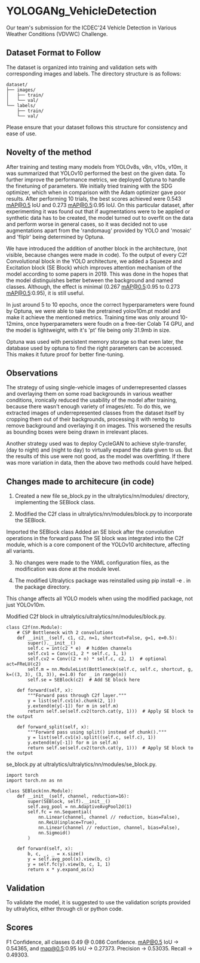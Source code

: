 # YOLOGANg_VehicleDetection

Our team's submission for the ICDEC'24 Vehicle Detection in Various Weather Conditions (VDVWC) Challenge.

## Dataset Format to Follow

The dataset is organized into training and validation sets with corresponding images and labels. The directory structure is as follows:

```
dataset/  
├── images/  
│   ├── train/  
│   └── val/  
└── labels/  
    ├── train/  
    └── val/
```




Please ensure that your dataset follows this structure for consistency and ease of use.

## Novelty of the method 

After training and testing many models from YOLOv8s, v8n, v10s, v10m, it was summarized that YOLOv10 performed the best on the given data. To further improve the performance metrics, we deployed Optuna to handle the finetuning of parameters. 
We initially tried training with the SDG optimizer, which when in comparison with the Adam optimizer gave poor results. After performing 10 trials, the best scores achieved were 0.543 mAP@0.5 IoU and 0.273 mAP@0.5:0.95 IoU. 
On this particular dataset, after experimenting it was found out that if augmentations were to be applied or synthetic data has to be created, the model turned out to overfit on the data and perform worse in general cases, so it was decided not to use augmentations apart from the 'randomaug' provided by YOLO and 'mosaic' and 'fliplr' being determined by Optuna.

We have introduced the addition of another block in the architecture, (not visible, because changes were made in code). To the output of every C2f Convolutional block in the YOLO architecture, we added a Squeeze and Excitation block (SE Block) which improves attention mechanism of the model according to some papers in 2019. This was done in the hopes that the model distinguishes better between the background and named classes. Although, the effect is minimal (0.267 mAP@0.5:0.95 to 0.273 mAP@0.5:0.95), it is still useful.

In just around 5 to 10 epochs, once the correct hyperparameters were found by Optuna, we were able to take the pretrained yolov10m.pt model and make it achieve the mentioned metrics. Training time was only around 10-12mins, once hyperparameters were foudn on a free-tier Colab T4 GPU, and the model is lightweight, with it's 'pt' file being only 31.9mb in size.

Optuna was used with persistent memory storage so that even later, the database used by optuna to find the right parameters can be accessed. This makes it future proof for better fine-tuning.

## Observations 

The strategy of using single-vehicle images of underrepresented classes and overlaying them on some road backgrounds in various weather conditions, ironically reduced the usability of the model after training, because there wasn't enough variety of images/etc. To do this, we extracted images of underrepresented classes from the dataset itself by cropping them out of their backgrounds, processing it with rembg to remove background and overlaying it on images. This worsened the results as bounding boxes were being drawn in irrelevant places.

Another strategy used was to deploy CycleGAN to achieve style-transfer, (day to night) and (night to day) to virtually expand the data given to us. But the results of this use were not good, as the model was overfitting. If there was more variation in data, then the above two methods could have helped. 

## Changes made to architecure (in code) 

1. Created a new file se_block.py in the ultralytics/nn/modules/ directory, implementing the SEBlock class.

2. Modified the C2f class in ultralytics/nn/modules/block.py to incorporate the SEBlock.

Imported the SEBlock class
Added an SE block after the convolution operations in the forward pass
The SE block was integrated into the C2f module, which is a core component of the YOLOv10 architecture, affecting all variants.

3. No changes were made to the YAML configuration files, as the modification was done at the module level.

4. The modified Ultralytics package was reinstalled using pip install -e . in the package directory.

This change affects all YOLO models when using the modified package, not just YOLOv10m. 

Modified C2f block in ultralytics/ultralytics/nn/modules/block.py. 
```
class C2f(nn.Module):
    # CSP Bottleneck with 2 convolutions
    def __init__(self, c1, c2, n=1, shortcut=False, g=1, e=0.5):
        super().__init__()
        self.c = int(c2 * e)  # hidden channels
        self.cv1 = Conv(c1, 2 * self.c, 1, 1)
        self.cv2 = Conv((2 + n) * self.c, c2, 1)  # optional act=FReLU(c2)
        self.m = nn.ModuleList(Bottleneck(self.c, self.c, shortcut, g, k=((3, 3), (3, 3)), e=1.0) for _ in range(n))
        self.se = SEBlock(c2)  # Add SE block here

    def forward(self, x):
        """Forward pass through C2f layer."""
        y = list(self.cv1(x).chunk(2, 1))
        y.extend(m(y[-1]) for m in self.m)
        return self.se(self.cv2(torch.cat(y, 1)))  # Apply SE block to the output

    def forward_split(self, x):
        """Forward pass using split() instead of chunk()."""
        y = list(self.cv1(x).split((self.c, self.c), 1))
        y.extend(m(y[-1]) for m in self.m)
        return self.se(self.cv2(torch.cat(y, 1)))  # Apply SE block to the output
```

se_block.py at ultralytics/ultralytics/nn/modules/se_block.py. 
```
import torch
import torch.nn as nn

class SEBlock(nn.Module):
    def __init__(self, channel, reduction=16):
        super(SEBlock, self).__init__()
        self.avg_pool = nn.AdaptiveAvgPool2d(1)
        self.fc = nn.Sequential(
            nn.Linear(channel, channel // reduction, bias=False),
            nn.ReLU(inplace=True),
            nn.Linear(channel // reduction, channel, bias=False),
            nn.Sigmoid()
        )

    def forward(self, x):
        b, c, _, _ = x.size()
        y = self.avg_pool(x).view(b, c)
        y = self.fc(y).view(b, c, 1, 1)
        return x * y.expand_as(x)
```

## Validation 
To validate the model, it is suggested to use the validation scripts provided by utlralytics, either through cli or python code.

## Scores 
F1 Confidence, all classes 0.49 @ 0.086 Confidence. 
mAP@0.5 IoU -> 0.54365, and map@0.5:0.95 IoU -> 0.27373. 
Precision -> 0.53035. 
Recall -> 0.49303. 

